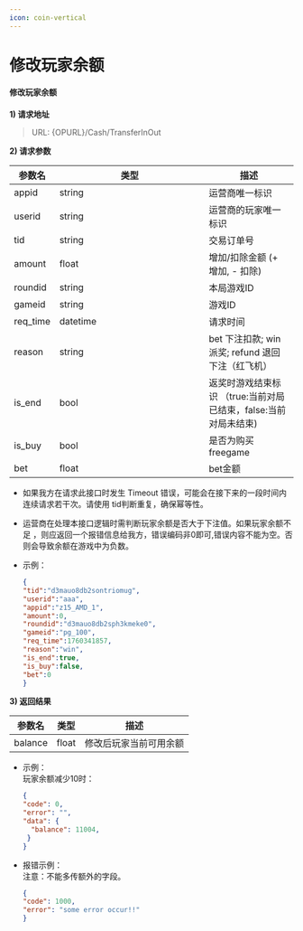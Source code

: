 ```yaml
---
icon: coin-vertical
---
```


# 修改玩家余额

#### 修改玩家余额 <a href="#h3-u4feeu6539u73a9u5bb6u4f59u989d" id="h3-u4feeu6539u73a9u5bb6u4f59u989d"></a>

**1) 请求地址**

> URL: {OPURL}/Cash/TransferInOut

**2) 请求参数**

<table><thead><tr><th>参数名</th><th width="249">类型</th><th>描述</th></tr></thead><tbody><tr><td>appid</td><td>string</td><td>运营商唯一标识</td></tr><tr><td>userid</td><td>string</td><td>运营商的玩家唯一标识</td></tr><tr><td>tid</td><td>string</td><td>交易订单号</td></tr><tr><td>amount</td><td>float</td><td>增加/扣除金额 (+ 增加, - 扣除)</td></tr><tr><td>roundid</td><td>string</td><td>本局游戏ID</td></tr><tr><td>gameid</td><td>string</td><td>游戏ID</td></tr><tr><td>req_time</td><td>datetime</td><td>请求时间</td></tr><tr><td>reason</td><td>string</td><td>bet 下注扣款; win 派奖; refund 退回下注（红飞机）</td></tr><tr><td>is_end</td><td>bool</td><td>返奖时游戏结束标识 （true:当前对局已结束，false:当前对局未结束)</td></tr><tr><td>is_buy</td><td>bool</td><td>是否为购买freegame</td></tr><tr><td>bet</td><td>float</td><td>bet金额</td></tr></tbody></table>

* 如果我方在请求此接口时发生 Timeout 错误，可能会在接下来的一段时间内连续请求若干次。请使用 tid判断重复，确保幂等性。
* 运营商在处理本接口逻辑时需判断玩家余额是否大于下注值。如果玩家余额不足 ，则应返回一个报错信息给我方，错误编码非0即可,错误内容不能为空。否则会导致余额在游戏中为负数。
*   示例：

    ```json
    {
    "tid":"d3mauo8db2sontriomug",
    "userid":"aaa",
    "appid":"z15_AMD_1",
    "amount":0,
    "roundid":"d3mauo8db2sph3kmeke0",
    "gameid":"pg_100",
    "req_time":1760341857,
    "reason":"win",
    "is_end":true,
    "is_buy":false,
    "bet":0
    }
    ```

**3) 返回结果**

| 参数名     | 类型    | 描述          |
| ------- | ----- | ----------- |
| balance | float | 修改后玩家当前可用余额 |

*   示例：\
    玩家余额减少10时：

    ```json
    {
    "code": 0,
    "error": "",
    "data": {
      "balance": 11004,
     }
    }
    ```
*   报错示例：\
    注意：不能多传额外的字段。

    ```json
    {
    "code": 1000,
    "error": "some error occur!!"
    }
    ```
